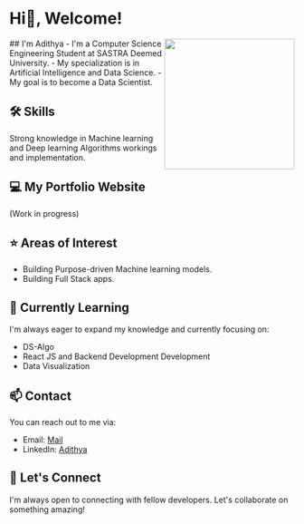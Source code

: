 # Hi👋, Welcome! 
<img src="https://github.com/adithyak2k03/adithyak2k03/assets/110721429/c256880e-b229-4f54-a121-3a5f21bac7f4" width="230" align="right">
## I'm Adithya 
- I'm a Computer Science Engineering Student at SASTRA Deemed University.
- My specialization is in Artificial Intelligence and Data Science.
- My goal is to become a Data Scientist.
  
## 🛠️ Skills
Strong knowledge in Machine learning and Deep learning Algorithms workings and implementation.

## 💻 My Portfolio Website
(Work in progress)

## ⭐ Areas of Interest
- Building Purpose-driven Machine learning models.
- Building Full Stack apps.

## 🌱 Currently Learning
I'm always eager to expand my knowledge and currently focusing on:

- DS-Algo
- React JS and Backend Development Development
- Data Visualization

## 📫 Contact
You can reach out to me via:

- Email: [Mail](adithyak2143@gmail.com)
- LinkedIn: [Adithya](https://www.linkedin.com/in/adithyak03)
  
## 🤝 Let's Connect

I'm always open to connecting with fellow developers. Let's collaborate on something amazing!

